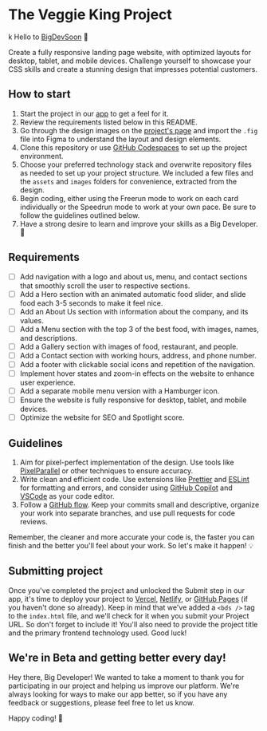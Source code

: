 # The Veggie King Project
k
Hello to [BigDevSoon](https://bigdevsoon.me/) 👋

Create a fully responsive landing page website, with optimized layouts for desktop, tablet, and mobile devices. Challenge yourself to showcase your CSS skills and create a stunning design that impresses potential customers.

## How to start

1. Start the project in our [app](https://app.bigdevsoon.me/) to get a feel for it.
2. Review the requirements listed below in this README.
3. Go through the design images on the [project's page](https://app.bigdevsoon.me/projects/the-veggie-king) and import the `.fig` file into Figma to understand the layout and design elements.
4. Clone this repository or use [GitHub Codespaces](https://github.com/features/codespaces) to set up the project environment.
5. Choose your preferred technology stack and overwrite repository files as needed to set up your project structure. We included a few files and the `assets` and `images` folders for convenience, extracted from the design.
6. Begin coding, either using the Freerun mode to work on each card individually or the Speedrun mode to work at your own pace. Be sure to follow the guidelines outlined below.
7. Have a strong desire to learn and improve your skills as a Big Developer. 🚀

## Requirements

- [ ] Add navigation with a logo and about us, menu, and contact sections that smoothly scroll the user to respective sections.
- [ ] Add a Hero section with an animated automatic food slider, and slide food each 3-5 seconds to make it feel nice.
- [ ] Add an About Us section with information about the company, and its values.
- [ ] Add a Menu section with the top 3 of the best food, with images, names, and descriptions.
- [ ] Add a Gallery section with images of food, restaurant, and people.
- [ ] Add a Contact section with working hours, address, and phone number.
- [ ] Add a footer with clickable social icons and repetition of the navigation.
- [ ] Implement hover states and zoom-in effects on the website to enhance user experience.
- [ ] Add a separate mobile menu version with a Hamburger icon.
- [ ] Ensure the website is fully responsive for desktop, tablet, and mobile devices.
- [ ] Optimize the website for SEO and Spotlight score.

## Guidelines

1. Aim for pixel-perfect implementation of the design. Use tools like [PixelParallel](https://chrome.google.com/webstore/detail/pixelparallel-by-htmlburg/iffnoibnepbcloaaagchjonfplimpkob?hl=en) or other techniques to ensure accuracy.
2. Write clean and efficient code. Use extensions like [Prettier](https://marketplace.visualstudio.com/items?itemName=esbenp.prettier-vscode) and [ESLint](https://marketplace.visualstudio.com/items?itemName=dbaeumer.vscode-eslint) for formatting and errors, and consider using [GitHub Copilot](https://github.com/features/copilot) and [VSCode](https://code.visualstudio.com/) as your code editor.
3. Follow a [GitHub flow](https://docs.github.com/en/get-started/quickstart/github-flow). Keep your commits small and descriptive, organize your work into separate branches, and use pull requests for code reviews.

Remember, the cleaner and more accurate your code is, the faster you can finish and the better you'll feel about your work.
So let's make it happen! 💡

## Submitting project

Once you've completed the project and unlocked the Submit step in our app, it's time to deploy your project to [Vercel](https://vercel.com/), [Netlify](https://www.netlify.com/), or [GitHub Pages](https://pages.github.com/) (if you haven't done so already). Keep in mind that we've added a `<bds />` tag to the `index.html` file, and we'll check for it when you submit your Project URL. So don't forget to include it! You'll also need to provide the project title and the primary frontend technology used. Good luck!

## We're in Beta and getting better every day!

Hey there, Big Developer! We wanted to take a moment to thank you for participating in our project and helping us improve our platform. We're always looking for ways to make our app better, so if you have any feedback or suggestions, please feel free to let us know.

Happy coding! 🚀
